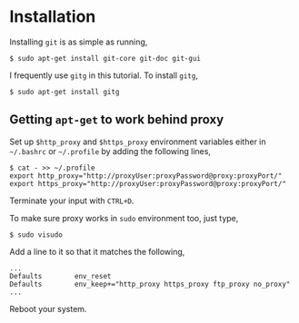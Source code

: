 # Installation
Installing `git` is as simple as running,

    $ sudo apt-get install git-core git-doc git-gui

I frequently use `gitg` in this tutorial. To install `gitg`,

    $ sudo apt-get install gitg

## Getting `apt-get` to work behind proxy
Set up `$http_proxy` and `$https_proxy` environment variables either in `~/.bashrc` or `~/.profile` by adding the following lines,

    $ cat - >> ~/.profile
    export http_proxy="http://proxyUser:proxyPassword@proxy:proxyPort/"
    export https_proxy="http://proxyUser:proxyPassword@proxy:proxyPort/"

Terminate your input with `CTRL+D`.

To make sure proxy works in `sudo` environment too, just type,

    $ sudo visudo

Add a line to it so that it matches the following,

    ...
    Defaults        env_reset
    Defaults        env_keep+="http_proxy https_proxy ftp_proxy no_proxy"
    ...

Reboot your system.